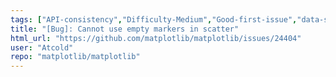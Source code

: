 ```yaml
---
tags: ["API-consistency","Difficulty-Medium","Good-first-issue","data-science","data-visualization","gtk","matplotlib","plotting","python","qt","tk","wx"]
title: "[Bug]: Cannot use empty markers in scatter"
html_url: "https://github.com/matplotlib/matplotlib/issues/24404"
user: "Atcold"
repo: "matplotlib/matplotlib"
---
```


